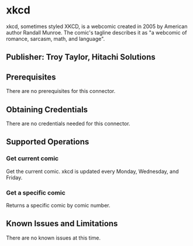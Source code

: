 # xkcd
xkcd, sometimes styled XKCD, is a webcomic created in 2005 by American author Randall Munroe. The comic's tagline describes it as "a webcomic of romance, sarcasm, math, and language".

## Publisher: Troy Taylor, Hitachi Solutions

## Prerequisites
There are no prerequisites for this connector.

## Obtaining Credentials
There are no credentials needed for this connector.

## Supported Operations
### Get current comic
Get the current comic. xkcd is updated every Monday, Wednesday, and Friday.
### Get a specific comic
Returns a specific comic by comic number.

## Known Issues and Limitations
There are no known issues at this time.

